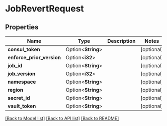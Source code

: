 # JobRevertRequest

## Properties

Name | Type | Description | Notes
------------ | ------------- | ------------- | -------------
**consul_token** | Option<**String**> |  | [optional]
**enforce_prior_version** | Option<**i32**> |  | [optional]
**job_id** | Option<**String**> |  | [optional]
**job_version** | Option<**i32**> |  | [optional]
**namespace** | Option<**String**> |  | [optional]
**region** | Option<**String**> |  | [optional]
**secret_id** | Option<**String**> |  | [optional]
**vault_token** | Option<**String**> |  | [optional]

[[Back to Model list]](../README.md#documentation-for-models) [[Back to API list]](../README.md#documentation-for-api-endpoints) [[Back to README]](../README.md)


